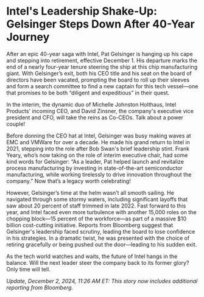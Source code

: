 # Intel's Leadership Shake-Up: Gelsinger Steps Down After 40-Year Journey

After an epic 40-year saga with Intel, Pat Gelsinger is hanging up his cape and stepping into retirement, effective December 1. His departure marks the end of a nearly four-year tenure steering the ship at this chip manufacturing giant. With Gelsinger’s exit, both his CEO title and his seat on the board of directors have been vacated, prompting the board to roll up their sleeves and form a search committee to find a new captain for this tech vessel—one that promises to be both “diligent and expeditious” in their quest.

In the interim, the dynamic duo of Michelle Johnston Holthaus, Intel Products' incoming CEO, and David Zinsner, the company's executive vice president and CFO, will take the reins as Co-CEOs. Talk about a power couple!

Before donning the CEO hat at Intel, Gelsinger was busy making waves at EMC and VMWare for over a decade. He made his grand return to Intel in 2021, stepping into the role after Bob Swan's brief leadership stint. Frank Yeary, who’s now taking on the role of interim executive chair, had some kind words for Gelsinger: “As a leader, Pat helped launch and revitalize process manufacturing by investing in state-of-the-art semiconductor manufacturing, while working tirelessly to drive innovation throughout the company.” Now that’s a legacy worth celebrating!

However, Gelsinger’s time at the helm wasn’t all smooth sailing. He navigated through some stormy waters, including significant layoffs that saw about 20 percent of staff trimmed in late 2022. Fast forward to this year, and Intel faced even more turbulence with another 15,000 roles on the chopping block—15 percent of the workforce—as part of a massive $10 billion cost-cutting initiative. Reports from Bloomberg suggest that Gelsinger's leadership faced scrutiny, leading the board to lose confidence in his strategies. In a dramatic twist, he was presented with the choice of retiring gracefully or being pushed out the door—leading to his sudden exit.

As the tech world watches and waits, the future of Intel hangs in the balance. Will the next leader steer the company back to its former glory? Only time will tell.

*Update, December 2, 2024, 11:26 AM ET: This story now includes additional reporting from Bloomberg.*